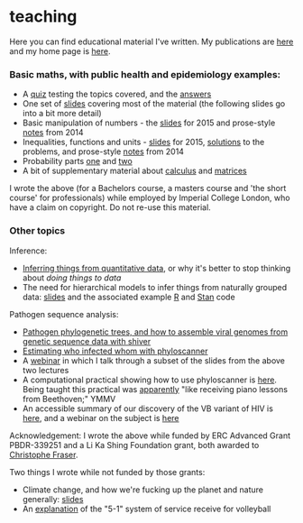 # teaching

Here you can find educational material I've written. My publications are [here](https://scholar.google.co.uk/citations?user=OJ6t2UwAAAAJ) and my home page is [here](https://www.bdi.ox.ac.uk/Team/c-wymant).

### Basic maths, with public health and epidemiology examples:
* A [quiz](basic_maths/InductionQuiz.pdf) testing the topics covered, and the [answers](basic_maths/QuizAnswers.pdf)
* One set of [slides](basic_maths/ShortCourse_MathsRefresher2015_ChrisWymant.pdf) covering most of the material (the following slides go into a bit more detail)
* Basic manipulation of numbers - the [slides](basic_maths/Lecture1.pdf) for 2015 and prose-style [notes](basic_maths/Lecture1_2014.pdf) from 2014
* Inequalities, functions and units - [slides](basic_maths/Lecture2.pdf) for 2015, [solutions](basic_maths/Lecture2_solutions.pdf) to the problems, and prose-style [notes](basic_maths/Lecture2_2014.pdf) from 2014
* Probability parts [one](basic_maths/Lecture7_part1.pdf) and [two](basic_maths/Lecture7_part2.pdf)
* A bit of supplementary material about [calculus](basic_maths/PostXmas_Calculus.pdf) and [matrices](basic_maths/PostXmas_matrices.pdf)  

I wrote the above (for a Bachelors course, a masters course and 'the short course' for professionals) while employed by Imperial College London, who have a claim on copyright. Do not re-use this material.


### Other topics

Inference:
* [Inferring things from quantitative data](other_topics/2021-09-29_Chris_InferenceOnly.pdf), or why it's better to stop thinking about _doing things to data_
* The need for hierarchical models to infer things from naturally grouped data: [slides](other_topics/2022-04-06_TrainingSession_Chris_HierarchicalModellingGroupedData.pdf) and the associated example [R](other_topics/HierarchicalSchools.R) and [Stan](other_topics/HierarchicalSchools.stan) code

Pathogen sequence analysis:
* [Pathogen phylogenetic trees, and how to assemble viral genomes from genetic sequence data with shiver](other_topics/Wymant_Lecture1_shiver.pdf)
* [Estimating who infected whom with phyloscanner](other_topics/Wymant_Lecture2_phyloscanner.pdf)
* A [webinar](https://www.youtube.com/watch?v=TR2a46vBwGY) in which I talk through a subset of the slides from the above two lectures
* A computational practical showing how to use phyloscanner is [here](https://drive.google.com/drive/folders/0BwygWUC73hnxbGtHSFpWdzYzVkk?resourcekey=0-Zjt4kVHja6Djo7qKsN3r5Q&usp=sharing). Being taught this practical was [apparently](https://www.krisp.org.za/blogs.php?id=48) "like receiving piano lessons from Beethoven;" YMMV
* An accessible summary of our discovery of the VB variant of HIV is [here](https://www.beehive.ox.ac.uk/hiv-lineage), and a webinar on the subject is [here](https://www.youtube.com/watch?v=hQ-M1MyXtHM)

Acknowledgement: I wrote the above while funded by ERC Advanced Grant PBDR-339251 and a Li Ka Shing Foundation grant, both awarded to [Christophe Fraser](https://www.bdi.ox.ac.uk/Team/christophe-fraser).

Two things I wrote while not funded by those grants:
* Climate change, and how we're fucking up the planet and nature generally: [slides](other_topics/GroupMeeting_ClimateStuff_BoxesWithinBoxes.pdf)
* An [explanation](other_topics/The_5-1_explained.pdf) of the "5-1" system of service receive for volleyball
